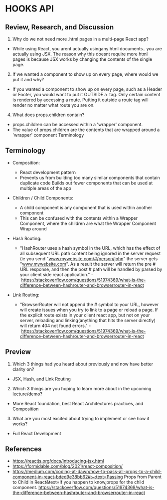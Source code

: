 # HOOKS API

## Review, Research, and Discussion

1. Why do we not need more .html pages in a multi-page React app?

- While using React, you arent actually usingany html documents.. you are actually using JSX. The reason why this doesnt require more html pages is because JSX works by changing the contents of the single page.

2. If we wanted a component to show up on every page, where would we put it and why?

- If you wanted a component to show up on every page, such as a Header or Footer, you would want to put it OUTSIDE a <Route /> tag. Only certain content is rendered by accessing a route. Putting it outside a route tag will render no matter what route you are on.

4. What does props.children contain?

- props.children can be accessed within a 'wrapper' component.
- The value of props.children are the contents that are wrapped around a 'wrapper' component
Terminology

## Terminology

- Composition:

  - React development pattern
  - Prevents us from building too many similar components that contain duplicate code
Builds out fewer components that can be used at multiple areas of the app

- Children / Child Components:

  - A child component is any component that is used within another component
  - This can be confused with the contents within a Wrapper Component, where the children are what the Wrapper Component Wrap around

- Hash Routing:

  - "HashRouter uses a hash symbol in the URL, which has the effect of all subsequent URL path content being ignored in the server request (ie you send "www.mywebsite.com/#/person/john" the server gets "www.mywebsite.com". As a result the server will return the pre # URL response, and then the post # path will be handled by parsed by your client side react application." - https://stackoverflow.com/questions/51974369/what-is-the-difference-between-hashrouter-and-browserrouter-in-react

- Link Routing:

  - "BrowserRouter will not append the # symbol to your URL, however will create issues when you try to link to a page or reload a page. If the explicit route exists in your client react app, but not on your server, reloading and linking(anything that hits the server directly) will return 404 not found errors." - https://stackoverflow.com/questions/51974369/what-is-the-difference-between-hashrouter-and-browserrouter-in-react

## Preview

1. Which 3 things had you heard about previously and now have better clarity on?

- JSX, Hash, and Link Routing

2. Which 3 things are you hoping to learn more about in the upcoming lecture/demo?

- More React foundation, best React Architectures practices, and Composition

3. What are you most excited about trying to implement or see how it works?

- Full React Development

## References
- https://reactjs.org/docs/introducing-jsx.html
- https://formidable.com/blog/2021/react-composition/
- https://medium.com/coding-at-dawn/how-to-pass-all-props-to-a-child-component-in-react-bded9e38bb62#:~:text=Passing Props from Parent to Child in React&text=If you happen to know,props for the child component.
https://stackoverflow.com/questions/51974369/what-is-the-difference-between-hashrouter-and-browserrouter-in-react